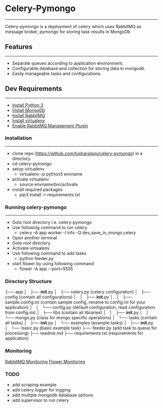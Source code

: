# Celery-Pymongo
---
Celery-pymongo is a deployment of celery which uses RabbitMQ as message broker, pymongo for storing task results in MongoDb.

## Features
---
- Separate queues according to application environment.
- Configurable database and collection for storing data in mongodb.
- Easily manageable tasks and configurations.

## Dev Requirements
---
- [Install Python 3](https://www.python.org/downloads/)
- [Install MongoDb](https://docs.mongodb.com/manual/installation/)
- [Install RabbitMQ](https://www.rabbitmq.com/download.html)
- [Install virtualenv](https://virtualenv.pypa.io/en/stable/installation/)
- [Enable RabbitMQ Management Plugin](https://www.rabbitmq.com/management.html)

### Installation
---
- clone repo (https://github.com/tusharsippy/celery-pymongo) in a directory
- cd celery-pymongo
- setup virtualenv
    - virtualenv -p python3 envname
- activate virtualenv
    - source envname/bin/activate
- install required packages
    - pip3 install -r requirements.txt

### Running celery-pymongo
---
- Goto root directory i.e. celery-pymongo
- Use following command to run celery
    - celery -A app worker -l info -Q dev_save_in_mongo,celery
- Open another terminal
- Goto root directory
- Activate virtualenv
- Use following command to add tasks
    - python feeder.py
- start flower by using following command
    - flower -A app --port=5555

### Directory Structure
├── app
│   ├── __init__.py
│   ├── celery.py (celery configuration)
│   ├── config (contain all configurations)
│   │   ├── __init__.py
│   │   ├── sample.config.ini (contain sample config, rename to config.ini for your application)
│   │   └── config.py (default configuration, read configuration from config.ini)
│   ├── libs (contain all libraries)
│   │   ├── __init__.py
│   │   └── mongo.py (class for mongo specific operations)
│   └── tasks (contain all tasks)
│       ├── __init__.py
│       └── examples (example tasks)
│           ├── __init__.py
│           └── basic.py (basic example task)
├── feeder.py (add task to queue for processing)
├── readme.md
├── requirements.txt (requirements for application)

### Monitoring
[RabbitMQ Monitoring](http://localhost:15672/)
[Flower Monitoring](http://localhost:5555/)

### TODO
- add scraping example
- add celery logger for logging
- add mulitple mongodb database options
- add supervisor to run celery
